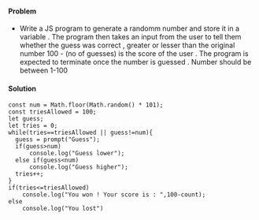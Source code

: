 #### Problem
- Write a JS program to generate a randomm number and store it in a variable . The program then takes an input from the user to tell them whether the guess was correct , greater or lesser than the original number
100 - (no of guesses) is the score of the user . The program is expected to terminate once the number is guessed . Number should be between 1-100

#### Solution
```
const num = Math.floor(Math.random() * 101);
const triesAllowed = 100;
let guess;
let tries = 0;
while(tries==triesAllowed || guess!=num){
  guess = prompt("Guess");
  if(guess>num)
      console.log("Guess lower");
  else if(guess<num)
      console.log("Guess higher");
  tries++;
}
if(tries<=triesAllowed)
    console.log("You won ! Your score is : ",100-count);
else
    console.log("You lost")
```